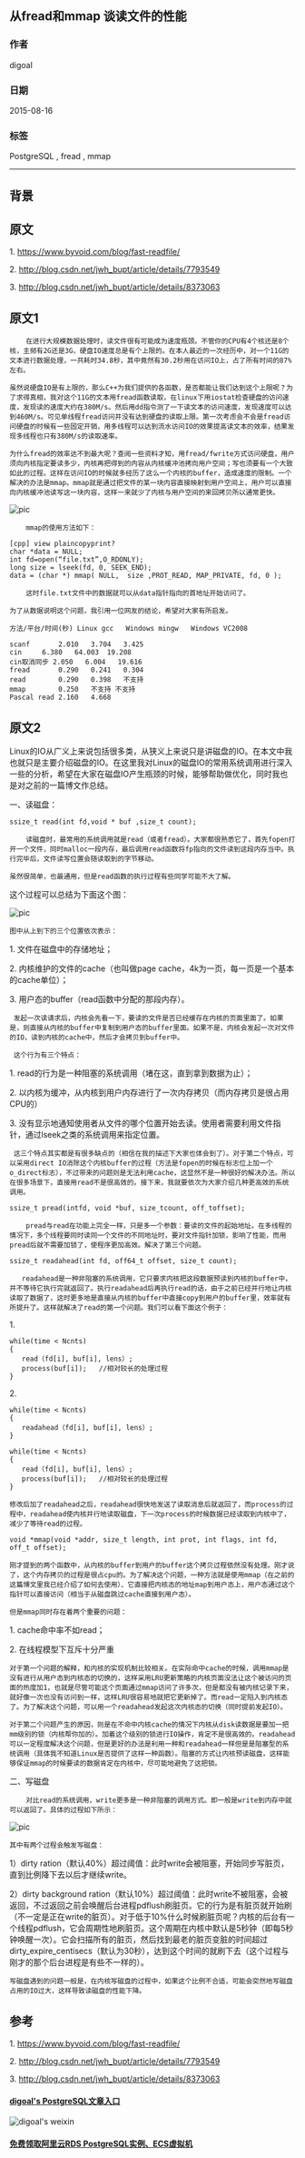 ## 从fread和mmap 谈读文件的性能  
                                                         
### 作者                                        
digoal                                        
                                        
### 日期                                         
2015-08-16                                   
                                          
### 标签                                        
PostgreSQL , fread , mmap    
                                                    
----                                                    
                                                     
## 背景                                         
## 原文  
1\. https://www.byvoid.com/blog/fast-readfile/  
  
2\. http://blog.csdn.net/jwh_bupt/article/details/7793549  
  
3\. http://blog.csdn.net/jwh_bupt/article/details/8373063  
  
## 原文1  
        在进行大规模数据处理时，读文件很有可能成为速度瓶颈。不管你的CPU有4个核还是8个核，主频有2G还是3G，硬盘IO速度总是有个上限的。在本人最近的一次经历中，对一个11G的文本进行数据处理，一共耗时34.8秒，其中竟然有30.2秒用在访问IO上，占了所有时间的87%左右。  
  
	虽然说硬盘IO是有上限的，那么C++为我们提供的各函数，是否都能让我们达到这个上限呢？为了求得真相，我对这个11G的文本用fread函数读取，在linux下用iostat检查硬盘的访问速度，发现读的速度大约在380M/s。然后用dd指令测了一下读文本的访问速度，发现速度可以达到460M/s。可见单线程fread访问并没有达到硬盘的读取上限。第一次考虑会不会是fread访问硬盘的时候有一些固定开销，用多线程可以达到流水访问IO的效果提高读文本的效率，结果发现多线程也只有380M/s的读取速率。  
          
	为什么fread的效率达不到最大呢？查阅一些资料才知，用fread/fwrite方式访问硬盘，用户须向内核指定要读多少，内核再把得到的内容从内核缓冲池拷向用户空间；写也须要有一个大致如此的过程。这样在访问IO的时候就多经历了这么一个内核的buffer，造成速度的限制。一个解决的办法是mmap。mmap就是通过把文件的某一块内容直接映射到用户空间上，用户可以直接向内核缓冲池读写这一块内容，这样一来就少了内核与用户空间的来回拷贝所以通常更快。  
  
![pic](20150816_03_pic_001.png)  
   
        mmap的使用方法如下：  
  
```  
[cpp] view plaincopyprint?  
char *data = NULL;    
int fd=open(“file.txt”,O_RDONLY);     
long size = lseek(fd, 0, SEEK_END);    
data = (char *) mmap( NULL,  size ,PROT_READ, MAP_PRIVATE, fd, 0 );     
```  
  
        这时file.txt文件中的数据就可以从data指针指向的首地址开始访问了。  
  
	为了从数据说明这个问题，我引用一位网友的结论，希望对大家有所启发。  
  
```  
方法/平台/时间(秒)	Linux gcc	Windows mingw	Windows VC2008  
  
scanf		2.010	3.704	3.425  
cin		6.380	64.003	19.208  
cin取消同步	2.050	6.004	19.616  
fread		0.290	0.241	0.304  
read		0.290	0.398	不支持  
mmap		0.250	不支持	不支持  
Pascal read	2.160	4.668  
```  
  
  
## 原文2  
  
Linux的IO从广义上来说包括很多类，从狭义上来说只是讲磁盘的IO。在本文中我也就只是主要介绍磁盘的IO。在这里我对Linux的磁盘IO的常用系统调用进行深入一些的分析，希望在大家在磁盘IO产生瓶颈的时候，能够帮助做优化，同时我也是对之前的一篇博文作总结。  
  
一、读磁盘：  
  
```  
ssize_t read(int fd,void * buf ,size_t count);  
```  
  
        读磁盘时，最常用的系统调用就是read（或者fread）。大家都很熟悉它了，首先fopen打开一个文件，同时malloc一段内存，最后调用read函数将fp指向的文件读到这段内存当中。执行完毕后，文件读写位置会随读取到的字节移动。  
  
	虽然很简单，也最通用，但是read函数的执行过程有些同学可能不大了解。  
  
这个过程可以总结为下面这个图：  
  
![pic](20150816_03_pic_002.png)  
   
  
	图中从上到下的三个位置依次表示：  
  
1\. 文件在磁盘中的存储地址；  
  
2\. 内核维护的文件的cache（也叫做page cache，4k为一页，每一页是一个基本的cache单位）；  
  
3\. 用户态的buffer（read函数中分配的那段内存）。  
  
	 发起一次读请求后，内核会先看一下，要读的文件是否已经缓存在内核的页面里面了。如果是，则直接从内核的buffer中复制到用户态的buffer里面。如果不是，内核会发起一次对文件的IO，读到内核的cache中，然后才会拷贝到buffer中。  
           
	 这个行为有三个特点：  
  
1\. read的行为是一种阻塞的系统调用（堵在这，直到拿到数据为止）；  
  
2\. 以内核为缓冲，从内核到用户内存进行了一次内存拷贝（而内存拷贝是很占用CPU的）  
  
3\. 没有显示地通知使用者从文件的哪个位置开始去读。使用者需要利用文件指针，通过lseek之类的系统调用来指定位置。  
           
	 这三个特点其实都是有很多缺点的（相信在我的描述下大家也体会到了）。对于第二个特点，可以采用direct IO消除这个内核buffer的过程（方法是fopen的时候在标志位上加一个o_direct标志），不过带来的问题则是无法利用cache，这显然不是一种很好的解决办法。所以在很多场景下，直接用read不是很高效的。接下来，我就要依次为大家介绍几种更高效的系统调用。  
  
  
```  
ssize_t pread(intfd, void *buf, size_tcount, off_toffset);  
```  
  
        pread与read在功能上完全一样，只是多一个参数：要读的文件的起始地址。在多线程的情况下，多个线程要同时读同一个文件的不同地址时，要对文件指针加锁，影响了性能，而用pread后就不需要加锁了，使程序更加高效。解决了第三个问题。  
  
```  
ssize_t readahead(int fd, off64_t offset, size_t count);  
```  
  
       readahead是一种非阻塞的系统调用，它只要求内核把这段数据预读到内核的buffer中，并不等待它执行完就返回了。执行readahead后再执行read的话，由于之前已经并行地让内核读取了数据了，这时更多地是直接从内核的buffer中直接copy到用户的buffer里，效率就有所提升了。这样就解决了read的第一个问题。我们可以看下面这个例子：  
1\.  
  
```  
while(time < Ncnts)    
{    
   read（fd[i], buf[i], lens）;    
   process(buf[i]);   //相对较长的处理过程    
}    
```  
  
2\.   
  
```  
while(time < Ncnts)    
{    
   readahead（fd[i], buf[i], lens）;    
}    
    
while(time < Ncnts)    
{    
   read（fd[i], buf[i], lens）;    
   process(buf[i]);   //相对较长的处理过程    
}  
```  
  
  
	修改后加了readahead之后，readahead很快地发送了读取消息后就返回了，而process的过程中，readahead使内核并行地读取磁盘，下一次process的时候数据已经读取到内核中了，减少了等待read的过程。  
  
```  
void *mmap(void *addr, size_t length, int prot, int flags, int fd, off_t offset);  
```  
  
	刚才提到的两个函数中，从内核的buffer到用户的buffer这个拷贝过程依然没有处理。刚才说了，这个内存拷贝的过程是很占cpu的。为了解决这个问题，一种方法就是使用mmap（在之前的这篇博文里我已经介绍了如何去使用）、它直接把内核态的地址map到用户态上，用户态通过这个指针可以直接访问（相当于从磁盘跳过cache直接到用户态）。  
          
	但是mmap同时存在着两个重要的问题：  
  
1\. cache命中率不如read；  
  
2\. 在线程模型下互斥十分严重  
          
	对于第一个问题的解释，和内核的实现机制比较相关。在实际命中cache的时候，调用mmap是没有进行从用户态到内核态的切换的，这样采用LRU更新策略的内核页面没法让这个被访问的页面的热度加1，也就是尽管可能这个页面通过mmap访问了许多次，但是都没有被内核记录下来，就好像一次也没有访问到一样，这样LRU很容易地就把它更新掉了。而read一定陷入到内核态了。为了解决这个问题，可以用一个readahead发起这次内核态的切换（同时提前发起IO）。  
  
	对于第二个问题产生的原因，则是在不命中内核cache的情况下内核从disk读数据是要加一把mm级别的锁（内核帮你加的）。加着这个级别的锁进行IO操作，肯定不是很高效的。readahead可以一定程度解决这个问题，但是更好的办法是利用一种和readahead一样但是是阻塞型的系统调用（具体我不知道Linux是否提供了这样一种函数）。阻塞的方式让内核预读磁盘，这样能够保证mmap的时候要读的数据肯定在内核中，尽可能地避免了这把锁。  
  
二、写磁盘  
  
        对比read的系统调用，write更多是一种非阻塞的调用方式。即一般是write到内存中就可以返回了。具体的过程如下所示：  
  
![pic](20150816_03_pic_003.png)  
   
  
	其中有两个过程会触发写磁盘：  
  
1）dirty ration（默认40%）超过阈值：此时write会被阻塞，开始同步写脏页，直到比例降下去以后才继续write。  
  
2）dirty background ration（默认10%）超过阈值：此时write不被阻塞，会被返回，不过返回之前会唤醒后台进程pdflush刷脏页。它的行为是有脏页就开始刷（不一定是正在write的脏页）。对于低于10%什么时候刷脏页呢？内核的后台有一个线程pdflush，它会周期性地刷脏页。这个周期在内核中默认是5秒钟（即每5秒钟唤醒一次）。它会扫描所有的脏页，然后找到最老的脏页变脏的时间超过dirty_expire_centisecs（默认为30秒），达到这个时间的就刷下去（这个过程与刚才的那个后台进程是有些不一样的）。  
  
	写磁盘遇到的问题一般是，在内核写磁盘的过程中，如果这个比例不合适，可能会突然地写磁盘占用的IO过大，这样导致读磁盘的性能下降。  
  
## 参考  
1\. https://www.byvoid.com/blog/fast-readfile/  
  
2\. http://blog.csdn.net/jwh_bupt/article/details/7793549  
  
3\. http://blog.csdn.net/jwh_bupt/article/details/8373063  
  
  
  
  
  
  
  
  
  
  
  
  
  
  
  
#### [digoal's PostgreSQL文章入口](https://github.com/digoal/blog/blob/master/README.md "22709685feb7cab07d30f30387f0a9ae")
  
  
![digoal's weixin](../pic/digoal_weixin.jpg "f7ad92eeba24523fd47a6e1a0e691b59")
  
  
  
  
  
  
  
  
#### [免费领取阿里云RDS PostgreSQL实例、ECS虚拟机](https://www.aliyun.com/database/postgresqlactivity "57258f76c37864c6e6d23383d05714ea")
  
